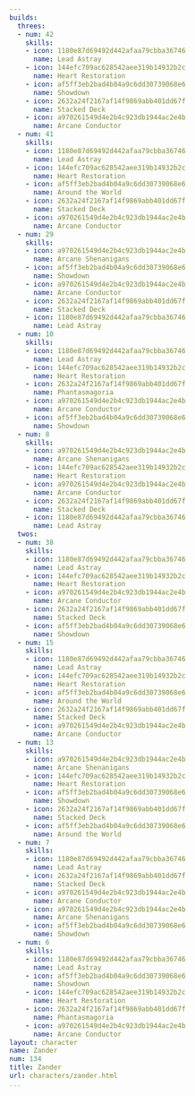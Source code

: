 ```yaml
---
builds:
  threes:
  - num: 42
    skills:
    - icon: 1180e87d69492d442afaa79cbba36746
      name: Lead Astray
    - icon: 144efc709ac628542aee319b14932b2c
      name: Heart Restoration
    - icon: af5ff3eb2bad4b04a9c6dd30739068e6
      name: Showdown
    - icon: 2632a24f2167af14f9869abb401dd67f
      name: Stacked Deck
    - icon: a970261549d4e2b4c923db1944ac2e4b
      name: Arcane Conductor
  - num: 41
    skills:
    - icon: 1180e87d69492d442afaa79cbba36746
      name: Lead Astray
    - icon: 144efc709ac628542aee319b14932b2c
      name: Heart Restoration
    - icon: af5ff3eb2bad4b04a9c6dd30739068e6
      name: Around the World
    - icon: 2632a24f2167af14f9869abb401dd67f
      name: Stacked Deck
    - icon: a970261549d4e2b4c923db1944ac2e4b
      name: Arcane Conductor
  - num: 29
    skills:
    - icon: a970261549d4e2b4c923db1944ac2e4b
      name: Arcane Shenanigans
    - icon: af5ff3eb2bad4b04a9c6dd30739068e6
      name: Showdown
    - icon: a970261549d4e2b4c923db1944ac2e4b
      name: Arcane Conductor
    - icon: 2632a24f2167af14f9869abb401dd67f
      name: Stacked Deck
    - icon: 1180e87d69492d442afaa79cbba36746
      name: Lead Astray
  - num: 10
    skills:
    - icon: 1180e87d69492d442afaa79cbba36746
      name: Lead Astray
    - icon: 144efc709ac628542aee319b14932b2c
      name: Heart Restoration
    - icon: 2632a24f2167af14f9869abb401dd67f
      name: Phantasmagoria
    - icon: a970261549d4e2b4c923db1944ac2e4b
      name: Arcane Conductor
    - icon: af5ff3eb2bad4b04a9c6dd30739068e6
      name: Showdown
  - num: 8
    skills:
    - icon: a970261549d4e2b4c923db1944ac2e4b
      name: Arcane Shenanigans
    - icon: 144efc709ac628542aee319b14932b2c
      name: Heart Restoration
    - icon: a970261549d4e2b4c923db1944ac2e4b
      name: Arcane Conductor
    - icon: 2632a24f2167af14f9869abb401dd67f
      name: Stacked Deck
    - icon: 1180e87d69492d442afaa79cbba36746
      name: Lead Astray
  twos:
  - num: 38
    skills:
    - icon: 1180e87d69492d442afaa79cbba36746
      name: Lead Astray
    - icon: 144efc709ac628542aee319b14932b2c
      name: Heart Restoration
    - icon: a970261549d4e2b4c923db1944ac2e4b
      name: Arcane Conductor
    - icon: 2632a24f2167af14f9869abb401dd67f
      name: Stacked Deck
    - icon: af5ff3eb2bad4b04a9c6dd30739068e6
      name: Showdown
  - num: 15
    skills:
    - icon: 1180e87d69492d442afaa79cbba36746
      name: Lead Astray
    - icon: 144efc709ac628542aee319b14932b2c
      name: Heart Restoration
    - icon: af5ff3eb2bad4b04a9c6dd30739068e6
      name: Around the World
    - icon: 2632a24f2167af14f9869abb401dd67f
      name: Stacked Deck
    - icon: a970261549d4e2b4c923db1944ac2e4b
      name: Arcane Conductor
  - num: 13
    skills:
    - icon: a970261549d4e2b4c923db1944ac2e4b
      name: Arcane Shenanigans
    - icon: 144efc709ac628542aee319b14932b2c
      name: Heart Restoration
    - icon: af5ff3eb2bad4b04a9c6dd30739068e6
      name: Showdown
    - icon: 2632a24f2167af14f9869abb401dd67f
      name: Stacked Deck
    - icon: af5ff3eb2bad4b04a9c6dd30739068e6
      name: Around the World
  - num: 7
    skills:
    - icon: 1180e87d69492d442afaa79cbba36746
      name: Lead Astray
    - icon: 2632a24f2167af14f9869abb401dd67f
      name: Stacked Deck
    - icon: a970261549d4e2b4c923db1944ac2e4b
      name: Arcane Conductor
    - icon: a970261549d4e2b4c923db1944ac2e4b
      name: Arcane Shenanigans
    - icon: af5ff3eb2bad4b04a9c6dd30739068e6
      name: Showdown
  - num: 6
    skills:
    - icon: 1180e87d69492d442afaa79cbba36746
      name: Lead Astray
    - icon: af5ff3eb2bad4b04a9c6dd30739068e6
      name: Showdown
    - icon: 144efc709ac628542aee319b14932b2c
      name: Heart Restoration
    - icon: 2632a24f2167af14f9869abb401dd67f
      name: Phantasmagoria
    - icon: a970261549d4e2b4c923db1944ac2e4b
      name: Arcane Conductor
layout: character
name: Zander
num: 134
title: Zander
url: characters/zander.html
...
```


